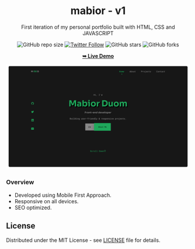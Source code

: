 <h1 align="center">mabior - v1</h1>

<p align="center">First iteration of my personal portfolio built with HTML, CSS and JAVASCRIPT</p>

<div align="center">
  
  ![GitHub repo size](https://img.shields.io/github/repo-size/mde3/mabior-v1)
  [![Twitter Follow](https://img.shields.io/twitter/follow/mabiorduom?style=social)](https://twitter.com/intent/follow?screen_name=mabiorduom)
  ![GitHub stars](https://img.shields.io/github/stars/mde3/mabior-v1?style=social)
  ![GitHub forks](https://img.shields.io/github/forks/mde3/mabior-v1?style=social)

  <a href="https://mde3.github.io/mabior-v1/"><strong>➥ Live Demo</strong></a>

</div>

![Preview screenshot](preview.png)

### Overview
- Developed using Mobile First Approach.
- Responsive on all devices.
- SEO optimized.

## License
Distributed under the MIT License - see [LICENSE](LICENSE) file for details.
